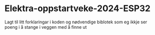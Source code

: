 # Elektra-oppstartveke-2024-ESP32
 Lagt til litt forklaringar i koden og nødvendige biblotek som eg ikkje ser poeng i å stange i veggen med å finne ut
